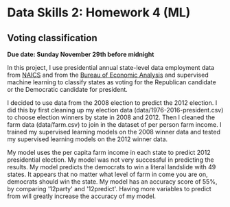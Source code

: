 # Data Skills 2: Homework 4 (ML)
## Voting classification

__Due date: Sunday November 29th before midnight__


In this project, I use presidential annual state-level data employment data from [NAICS](https://www.naics.com/search/) and from the [Bureau of Economic Analysis](https://apps.bea.gov/iTable/iTable.cfm?reqid=70&step=1&isuri=1) and supervised machine learning to classify states as voting for the Republican candidate or the Democratic candidate for president.

I decided to use data from the 2008 election to predict the 2012 election. I did this by first cleaning up my election data (data/1976-2016-president.csv) to choose election winners by state in 2008 and 2012. Then I cleaned the farm data (data/farm.csv) to join in the dataset of per person farm income. I trained my supervised learning models on the 2008 winner data and tested my supervised learning models on the 2012 winner data.

My model uses the per capita farm income in each state to predict 2012 presidential election.
My model was not very successful in predicting the results. My model predicts the democrats to win a literal landslide with 49 states. It appears that no matter what level of farm in come you are on, democrats should win the state. My model has an accuracy score of 55%, by comparing '12party' and '12predict'. Having more variables to predict from will greatly increase the accuracy of my model.
